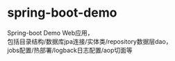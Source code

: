 # spring-boot-demo
Spring-boot Demo Web应用，  
包括目录结构/数据库jpa连接/实体类/repository数据层dao，  
		jobs配置/热部署/logback日志配置/aop切面等

